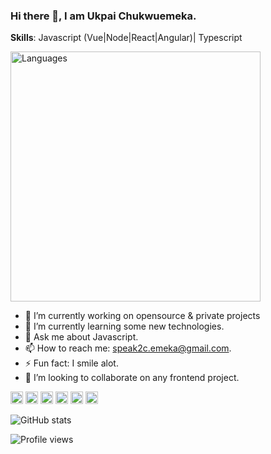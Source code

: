 ### Hi there 👋, I am Ukpai Chukwuemeka.

**Skills**: Javascript (Vue|Node|React|Angular)| Typescript 

[<img src="https://wakatime.com/share/@Aimes/475ff4bc-433f-45f2-81b2-a75c19c61810.svg" alt='Languages' height='400'>](https://github.com/mr-emeka)

- 🔭 I’m currently working on opensource & private projects 
- 🌱 I’m currently learning some new technologies. 
- 💬 Ask me about Javascript. 
- 📫 How to reach me: speak2c.emeka@gmail.com.
- ⚡ Fun fact: I smile alot.
- 👯 I’m looking to collaborate on any frontend project.


[<img src='https://cdn.jsdelivr.net/npm/simple-icons@3.0.1/icons/github.svg' alt='github' height='20'>](https://github.com/mr-emeka)  [<img src='https://cdn.jsdelivr.net/npm/simple-icons@3.0.1/icons/linkedin.svg' alt='linkedin' height='20'>](https://www.linkedin.com/in/chukwuemeka-ukpai-7232571a1/)  [<img src='https://cdn.jsdelivr.net/npm/simple-icons@3.0.1/icons/facebook.svg' alt='facebook' height='20'>](https://www.facebook.com/chukwuemeka.ukpai.75/)  [<img src='https://cdn.jsdelivr.net/npm/simple-icons@3.0.1/icons/instagram.svg' alt='instagram' height='20'>](https://www.instagram.com/officialaimes/)  [<img src='https://cdn.jsdelivr.net/npm/simple-icons@3.0.1/icons/twitter.svg' alt='twitter' height='20'>](https://twitter.com/aimes_js)  [<img src='https://cdn.jsdelivr.net/npm/simple-icons@3.0.1/icons/stackoverflow.svg' alt='stackoverflow' height='20'>](https://stackoverflow.com/users/13719671/ukpai-chukwuemeka)  

![GitHub stats](https://github-readme-stats.vercel.app/api?username=mr-emeka&show_icons=true)  

![Profile views](https://gpvc.arturio.dev/mr-emeka)  
